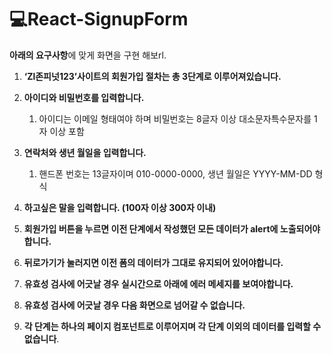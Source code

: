 # 💻React-SignupForm

**아래의 요구사항**에 맞게 화면을 구현 해보rl.

1. **‘Zl존피넛123’사이트의 회원가입 절차는 총 3단계로 이루어져있습니다.**
2. **아이디와 비밀번호를 입력합니다.**
    1. 아이디는 이메일 형태여야 하며 비밀번호는 8글자 이상 대소문자특수문자를 1자 이상 포함
    
3. **연락처와 생년 월일을 입력합니다.** 
    1. 핸드폰 번호는 13글자이며 010-0000-0000, 생년 월일은 YYYY-MM-DD 형식
    
4. **하고싶은 말을 입력합니다. (100자 이상 300자 이내)**
5. **회원가입 버튼을 누르면 이전 단계에서 작성했던 모든 데이터가 alert에 노출되어야 합니다.**
6. **뒤로가기가 눌러지면 이전 폼의 데이터가 그대로 유지되어 있어야합니다.** 
7. **유효성 검사에 어긋날 경우 실시간으로 아래에 에러 메세지를 보여야합니다.**
8. **유효성 검사에 어긋날 경우 다음 화면으로 넘어갈 수 없습니다.**
9. **각 단계는 하나의 페이지 컴포넌트로 이루어지며 각 단계 이외의 데이터를 입력할 수 없습니다**.
